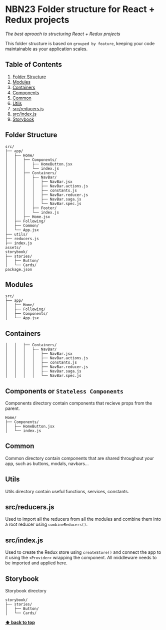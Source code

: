 # NBN23 Folder structure for React + Redux projects

*The best aproach to structuring React + Redux projects*


This folder structure is based on `grouped by feature`,
keeping your code maintainable as your application scales.

## Table of Contents

  1. [Folder Structure](#folder-structure)
  1. [Modules](#modules)
  1. [Containers](#containers)
  1. [Components](#components)
  1. [Common](#common)
  1. [Utils](#common)
  1. [src/reducers.js](#src/reducers.js)
  1. [src/index.js](#src/index.js)
  1. [Storybook](#storybook)

## Folder Structure

  ```
  src/
  ├── app/
  │   ├── Home/
  │   │   ├── Components/
  │   │   │   ├── HomeButton.jsx
  │   │   │   └── index.js
  │   │   ├── Containers/
  │   │   │   ├── NavBar/
  │   │   │   │   ├── NavBar.jsx
  │   │   │   │   ├── NavBar.actions.js
  │   │   │   │   ├── constants.js
  │   │   │   │   ├── NavBar.reducer.js
  │   │   │   │   ├── NavBar.saga.js
  │   │   │   │   └── NavBar.spec.js
  │   │   │   ├── Footer/
  │   │   │   └── index.js
  │   │   ├── Home.jsx
  │   ├── Following/
  │   ├── Common/
  │   └── App.jsx
  ├── utils/
  ├── reducers.js
  ├── index.js
  assets/
  storybook/
  ├── stories/
  │   ├── Button/
  │   └── Cards/
  package.json
  ```

## Modules

  ```
  src/
  ├── app/
  │   ├── Home/
  │   ├── Following/
  │   ├── Components/
  │   └── App.jsx
  ```

## Containers

  ```
  │   │   ├── Containers/
  │   │   │   ├── NavBar/
  │   │   │   │   ├── NavBar.jsx
  │   │   │   │   ├── NavBar.actions.js
  │   │   │   │   ├── constants.js
  │   │   │   │   ├── NavBar.reducer.js
  │   │   │   │   ├── NavBar.saga.js
  │   │   │   │   └── NavBar.spec.js
  ```

## Components or `Stateless Components`

  Components directory contain components that recieve props from the parent.

  ```
  Home/
  ├── Components/
  │   ├── HomeButton.jsx
  │   └── index.js
  ```

## Common

  Common directory contain components that are shared throughout your app,
  such as buttons, modals, navbars...

## Utils

  Utils directory contain useful functions, services, constants.

## src/reducers.js

  Used to import all the reducers from all the modules and combine them into a root reducer using `combineReducers()`.

## src/index.js

  Used to create the Redux store using `createStore()` and connect the app to it using the `<Provider>` wrapping the component.
  All middleware needs to be imported and applied here.

## Storybook

 Storybook directory
  ```
  storybook/
  ├── stories/
  │   ├── Button/
  │   └── Cards/
  ```

**[⬆ back to top](#table-of-contents)**